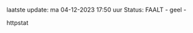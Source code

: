 laatste update: 
ma 04-12-2023 17:50   uur 
Status: FAALT - geel - 
<div class="service Y">httpstat</div>
